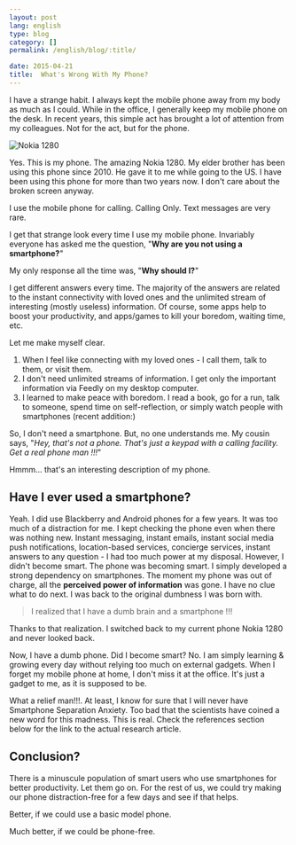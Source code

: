```yaml
---
layout: post
lang: english
type: blog
category: []
permalink: /english/blog/:title/

date: 2015-04-21
title:  What's Wrong With My Phone?
---
```


I have a strange habit. I always kept the mobile phone away from my body as much as I could. While in the office, I generally keep my mobile phone on the desk. In recent years, this simple act has brought a lot of attention from my colleagues. Not for the act, but for the phone.

![Nokia 1280]({{site[page.lang][page.type].downloads}}/nokia-1280.jpg)

Yes. This is my phone. The amazing Nokia 1280. My elder brother has been using this phone since 2010. He gave it to me while going to the US. I have been using this phone for more than two years now. I don't care about the broken screen anyway.

I use the mobile phone for calling. Calling Only. Text messages are very rare.

I get that strange look every time I use my mobile phone. Invariably everyone has asked me the question, "**Why are you not using a smartphone?**"

My only response all the time was, "**Why should I?**"

I get different answers every time. The majority of the answers are related to the instant connectivity with loved ones and the unlimited stream of interesting (mostly useless) information. Of course, some apps help to boost your productivity, and apps/games to kill your boredom, waiting time, etc.

Let me make myself clear.

1. When I feel like connecting with my loved ones - I call them, talk to them, or visit them.
2. I don't need unlimited streams of information. I get only the important information via Feedly on my desktop computer.
3. I learned to make peace with boredom. I read a book, go for a run, talk to someone, spend time on self-reflection, or simply watch people with smartphones (recent addition:)

So, I don't need a smartphone. But, no one understands me. My cousin says, "_Hey, that's not a phone. That's just a keypad with a calling facility. Get a real phone man !!!_"

Hmmm... that's an interesting description of my phone.

## Have I ever used a smartphone?

Yeah. I did use Blackberry and Android phones for a few years. It was too much of a distraction for me. I kept checking the phone even when there was nothing new. Instant messaging, instant emails, instant social media push notifications, location-based services, concierge services, instant answers to any question - I had too much power at my disposal. However, I didn't become smart. The phone was becoming smart. I simply developed a strong dependency on smartphones. The moment my phone was out of charge, all the **perceived power of information** was gone. I have no clue what to do next. I was back to the original dumbness I was born with.

> I realized that I have a dumb brain and a smartphone !!!

Thanks to that realization. I switched back to my current phone Nokia 1280 and never looked back.

Now, I have a dumb phone. Did I become smart? No. I am simply learning & growing every day without relying too much on external gadgets. When I forget my mobile phone at home, I don't miss it at the office. It's just a gadget to me, as it is supposed to be.

What a relief man!!!. At least, I know for sure that I will never have Smartphone Separation Anxiety. Too bad that the scientists have coined a new word for this madness. This is real. Check the references section below for the link to the actual research article.

## Conclusion?

There is a minuscule population of smart users who use smartphones for better productivity. Let them go on. For the rest of us, we could try making our phone distraction-free for a few days and see if that helps.

Better, if we could use a basic model phone.

Much better, if we could be phone-free.
